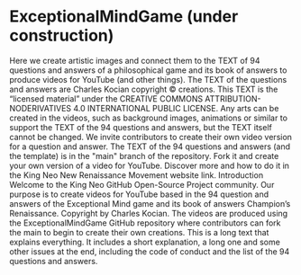 # ExceptionalMindGame (under construction)
Here we create artistic images and connect them to the TEXT of 94 questions and answers of a philosophical game and its book of answers to produce videos for YouTube (and other things). The TEXT of the questions and answers are Charles Kocian copyright © creations. This TEXT is the “licensed material” under the CREATIVE COMMONS ATTRIBUTION-NODERIVATIVES 4.0 INTERNATIONAL PUBLIC LICENSE. Any arts can be created in the videos, such as background images, animations or similar to support the TEXT of the 94 questions and answers, but the TEXT itself cannot be changed. We invite contributors to create their own video version for a question and answer. The TEXT of the 94 questions and answers (and the template) is in the "main" branch of the repository. Fork it and create your own version of a video for YouTube. Discover more and how to do it in the King Neo New Renaissance Movement website link.
Introduction
Welcome to the King Neo GitHub Open-Source Project community. Our purpose is to create videos for YouTube based in the 94 question and answers of the Exceptional Mind game and its book of answers Champion’s Renaissance. Copyright by Charles Kocian. The videos are produced using the ExceptionalMindGame GitHub repository where contributors can fork the main to begin to create their own creations. This is a long text that explains everything. It includes a short explanation, a long one and some other issues at the end, including the code of conduct and the list of the 94 questions and answers.